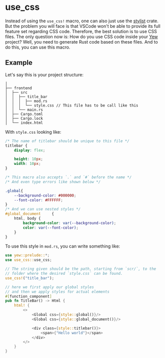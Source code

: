 # use_css

Instead of using the `use_css!` macro, one can also just use the [stylist](https://crates.io/crates/stylist) crate. But the problem you will face is that VSCode won't be able to provide its full feature set regarding CSS code. Therefore, the best solution is to use CSS files. The only question now is: How do you use CSS code inside your [Yew](https://yew.rs) project? Well, you need to generate Rust code based on these files. And to do this, you can use this macro.

## Example

Let's say this is your project structure:

```text
│
├── frontend
│  ├── src
│  │  ├── title_bar
│  │  │  ├── mod.rs
│  │  │  └── style.css // This file has to be call like this
│  │  └── main.rs
│  ├── Cargo.toml
│  ├── Cargo.lock
│  └── index.html
```

With `style.css` looking like:

```css
/* The name of titlebar should be unique to this file */
titlebar {
    display: flex;

    height: 10px;
    width: 10px;
}

/* This macro also accepts `.` and `#` before the name */
/* And even type errors like shown below */

.global{
    --background-color: #000000;
    --font-color: #FFFFFF;
}
/* And we can use nested styles */
#global_document     {
    html, body {
        background-color: var(--background-color);
        color: var(--font-color);
    }
}
```

To use this style in `mod.rs`, you can write something like:

```rust
use yew::prelude::*;
use use_css::use_css;

// The string given should be the path, starting from `scr/`, to the
// folder where the desired `style.css` can be found.
use_css!("title_bar");

// here we first apply our global styles
// and then we apply styles for actual elements
#[function_component]
pub fn TitleBar() -> Html {
    html! {
        <>
            <Global css={style::global()}/>
            <Global css={style::global_document()}/>

            <div class={style::titlebar()}>
                <span>{"Hello world"}</span>
            </div>
        </>
    }
}
```
